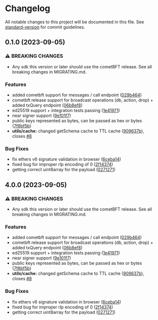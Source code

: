# Changelog

All notable changes to this project will be documented in this file. See [standard-version](https://github.com/conventional-changelog/standard-version) for commit guidelines.

## 0.1.0 (2023-09-05)


### ⚠ BREAKING CHANGES

* Any sdk this version or later should use the cometBFT release. See all breaking
changes in MIGRATING.md.

### Features

* added cometbft support for messages / call endpoint ([029b464](https://github.com/kwilteam/kwil-js/commit/029b46436ce28359a966328083d37c0a5e40bb60))
* cometbft release support for broadcast operations (db, action, drop) + added txQuery endpoint ([06b8ef8](https://github.com/kwilteam/kwil-js/commit/06b8ef896093d348bd6c452d494b9408f0fbb4ef))
* ed25519 support + integration tests passing ([1e41971](https://github.com/kwilteam/kwil-js/commit/1e419717a0c09305b516e596b2ade1f213fab0c1))
* near signer support ([9e101f7](https://github.com/kwilteam/kwil-js/commit/9e101f71800d18eac0873be0100ae7d49ce7b0ed))
* public keys represented as bytes, can be passed as hex or bytes ([7f8bf5b](https://github.com/kwilteam/kwil-js/commit/7f8bf5b2790b252892da72633ede89bc7b4b9a52))
* **utils/cache:** changed getSchema cache to TTL cache ([909637b](https://github.com/kwilteam/kwil-js/commit/909637b83a21262523320e2fbd0f6339756312b5)), closes [#8](https://github.com/kwilteam/kwil-js/issues/8)


### Bug Fixes

* fix ethers v6 signature validation in browser ([6ceba14](https://github.com/kwilteam/kwil-js/commit/6ceba14e72fa7d0d9bb575fa403335aaa7a5e44b))
* fixed bug for improper rlp encoding of 0 ([2f14374](https://github.com/kwilteam/kwil-js/commit/2f143744d2700c64e3ffffefa4234d763b692b10))
* getting correct uint8array for the payload ([0271271](https://github.com/kwilteam/kwil-js/commit/0271271f2baa87554b763e8a95d8eafa6c1e3d60))

## 4.0.0 (2023-09-05)


### ⚠ BREAKING CHANGES

* Any sdk this version or later should use the cometBFT release. See all breaking
changes in MIGRATING.md.

### Features

* added cometbft support for messages / call endpoint ([029b464](https://github.com/kwilteam/kwil-js/commit/029b46436ce28359a966328083d37c0a5e40bb60))
* cometbft release support for broadcast operations (db, action, drop) + added txQuery endpoint ([06b8ef8](https://github.com/kwilteam/kwil-js/commit/06b8ef896093d348bd6c452d494b9408f0fbb4ef))
* ed25519 support + integration tests passing ([1e41971](https://github.com/kwilteam/kwil-js/commit/1e419717a0c09305b516e596b2ade1f213fab0c1))
* near signer support ([9e101f7](https://github.com/kwilteam/kwil-js/commit/9e101f71800d18eac0873be0100ae7d49ce7b0ed))
* public keys represented as bytes, can be passed as hex or bytes ([7f8bf5b](https://github.com/kwilteam/kwil-js/commit/7f8bf5b2790b252892da72633ede89bc7b4b9a52))
* **utils/cache:** changed getSchema cache to TTL cache ([909637b](https://github.com/kwilteam/kwil-js/commit/909637b83a21262523320e2fbd0f6339756312b5)), closes [#8](https://github.com/kwilteam/kwil-js/issues/8)


### Bug Fixes

* fix ethers v6 signature validation in browser ([6ceba14](https://github.com/kwilteam/kwil-js/commit/6ceba14e72fa7d0d9bb575fa403335aaa7a5e44b))
* fixed bug for improper rlp encoding of 0 ([2f14374](https://github.com/kwilteam/kwil-js/commit/2f143744d2700c64e3ffffefa4234d763b692b10))
* getting correct uint8array for the payload ([0271271](https://github.com/kwilteam/kwil-js/commit/0271271f2baa87554b763e8a95d8eafa6c1e3d60))
